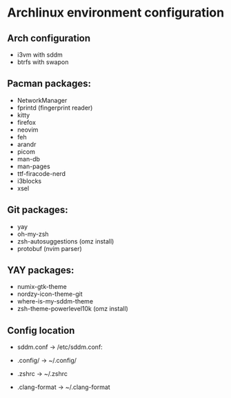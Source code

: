 # Archlinux environment configuration

## Arch configuration

- i3vm with sddm
- btrfs with swapon

## Pacman packages:

- NetworkManager
- fprintd (fingerprint reader)
- kitty
- firefox
- neovim
- feh
- arandr
- picom
- man-db
- man-pages
- ttf-firacode-nerd
- i3blocks
- xsel

## Git packages:

- yay
- oh-my-zsh
- zsh-autosuggestions (omz install)
- protobuf (nvim parser)

## YAY packages:

- numix-gtk-theme
- nordzy-icon-theme-git
- where-is-my-sddm-theme
- zsh-theme-powerlevel10k (omz install)

## Config location

- sddm.conf -> /etc/sddm.conf:

- .config/ -> ~/.config/

- .zshrc -> ~/.zshrc

- .clang-format -> ~/.clang-format
